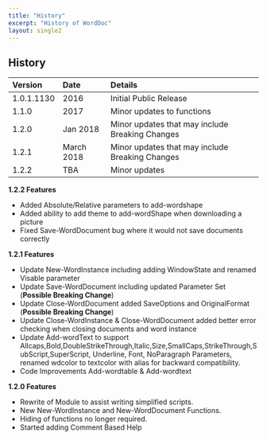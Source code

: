 ```yaml
---
title: "History"
excerpt: "History of WordDoc"
layout: single2
---
```


## History

| Version | Date | Details         |
|:---------|:------|:-----------------|
|1.0.1.1130 | 2016 | Initial Public Release | 
|1.1.0 | 2017 | Minor updates to functions |
|1.2.0 | Jan 2018 | Minor updates that may include Breaking Changes |
|1.2.1 | March 2018 | Minor updates that may include Breaking Changes |
|1.2.2 | TBA | Minor updates |

**1.2.2 Features**
 - Added Absolute/Relative parameters to add-wordshape
 - Added ability to add theme to add-wordShape when downloading a picture
 - Fixed Save-WordDocument bug where it would not save documents correctly  
 
 **1.2.1 Features**
 - Update New-WordInstance including adding WindowState and renamed Visable parameter
 - Update Save-WordDocument including updated Parameter Set (**Possible Breaking Change**)
 - Update Close-WordDocument added SaveOptions and OriginalFormat (**Possible Breaking Change**)
 - Update Close-WordInstance & Close-WordDocument added better error checking when closing documents and word instance
 - Update Add-wordText to support Allcaps,Bold,DoubleStrikeThrough,Italic,Size,SmallCaps,StrikeThrough,SubScript,SuperScript, Underline, Font, NoParagraph Parameters, renamed wdcolor to textcolor with alias for backward compatibility.
 - Code Improvements Add-wordtable & Add-wordtext
 
**1.2.0 Features**
 - Rewrite of Module to assist writing simplified scripts.
 - New New-WordInstance and New-WordDocument Functions.
 - Hiding of functions no longer required. 
 - Started adding Comment Based Help



